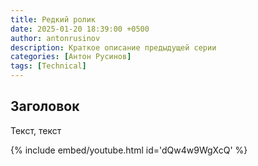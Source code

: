 ```yaml
---
title: Редкий ролик
date: 2025-01-20 18:39:00 +0500
author: antonrusinov
description: Краткое описание предыдущей серии
categories: [Антон Русинов]
tags: [Technical]
---
```

## Заголовок
Текст, текст

{% include embed/youtube.html id='dQw4w9WgXcQ' %}
